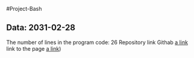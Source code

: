  #Project-Bash
## Data: 2031-02-28
The number of lines in the program code:
26
Repository link Githab [a link](https://github.com/petrrole/Project-Bash-repo)
link to the page [a link](petrrole.github.io/Project-Bash-repo))
